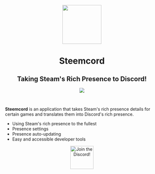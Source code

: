 <div align="center">
<img src="https://get.snaz.in/3GB6iJT.png" width="128">

# Steemcord

## Taking Steam's Rich Presence to Discord!

![](https://get.snaz.in/77PiRdT.png)

<br>
</div>

**Steemcord** is an application that takes Steam's rich presence details for certain games and translates them into Discord's rich presence.

- Using Steam's rich presence to the fullest
- Presence settings
- Presence auto-updating
- Easy and accessible developer tools


<div align="center">
    <a target="_blank" href="https://snaz.in/steemcord/discord" title="Join the Discord!">
        <img  src="https://discordapp.com/api/guilds/311027228177727508/widget.png?style=banner2" height="76px" draggable="false" alt="Join the Discord!">
    </a>
</div>

